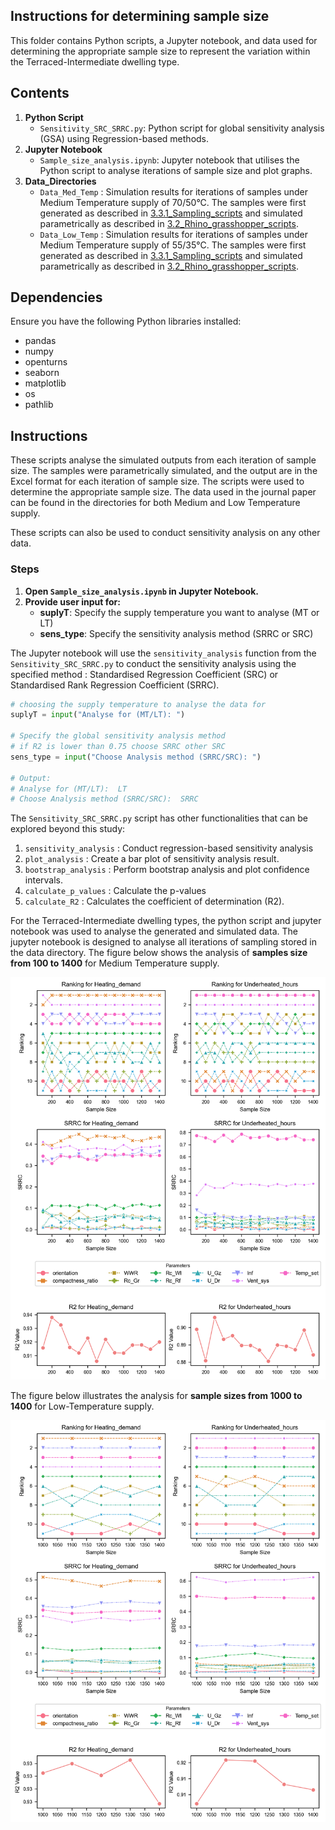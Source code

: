 ## Instructions for determining sample size

This folder contains Python scripts, a Jupyter notebook, and data used for determining the appropriate sample size 
to represent the variation within the Terraced-Intermediate dwelling type.

## Contents

1. **Python Script**
   - `Sensitivity_SRC_SRRC.py`: Python script for global sensitivity analysis (GSA) using Regression-based methods.
2. **Jupyter Notebook**
   - `Sample_size_analysis.ipynb`: Jupyter notebook that utilises the Python script to analyse iterations of sample size and plot graphs.
3. **Data_Directories**
   - `Data_Med_Temp` : Simulation results for iterations of samples under Medium Temperature supply of 70/50&deg;C. The samples were first generated as described in [3.3.1_Sampling_scripts](https://github.com/pwahi/LTH_readiness_Dutchhomes/tree/main/Terraced_intermediate/3.3.1_Sampling_scripts) and simulated parametrically as described in [3.2_Rhino_grasshopper_scripts](https://github.com/pwahi/LTH_readiness_Dutchhomes/tree/main/Terraced_intermediate/3.2_Rhino_grashopper_scripts).
   - `Data_Low_Temp` : Simulation results for iterations of samples under Medium Temperature supply of 55/35&deg;C. The samples were first generated as described in [3.3.1_Sampling_scripts](https://github.com/pwahi/LTH_readiness_Dutchhomes/tree/main/Terraced_intermediate/3.3.1_Sampling_scripts) and simulated parametrically as described in [3.2_Rhino_grasshopper_scripts](https://github.com/pwahi/LTH_readiness_Dutchhomes/tree/main/Terraced_intermediate/3.2_Rhino_grashopper_scripts).

## Dependencies

Ensure you have the following Python libraries installed:

- pandas
- numpy
- openturns
- seaborn
- matplotlib
- os
- pathlib

## Instructions

These scripts analyse the simulated outputs from each iteration of sample size. 
The samples were parametrically simulated, and the output are in the Excel format for each iteration of sample size.
The scripts were used to determine the appropriate sample size. The data used in the journal paper can be found in the directories for both Medium and Low Temperature supply. 

These scripts can also be used to conduct sensitivity analysis on any other data. 

### Steps

1. **Open `Sample_size_analysis.ipynb` in Jupyter Notebook.**
2. **Provide user input for:**
   - **suplyT**: Specify the supply temperature you want to analyse (MT or LT)
   - **sens_type**: Specify the sensitivity analysis method (SRRC or SRC)

The Jupyter notebook will use the `sensitivity_analysis` function from the `Sensitivity_SRC_SRRC.py` to conduct the sensitivity analysis using the specified method :
Standardised Regression Coefficient (SRC) or Standardised Rank Regression Coefficient (SRRC). 

```python
# choosing the supply temperature to analyse the data for
suplyT = input("Analyse for (MT/LT): ")

# Specify the global sensitivity analysis method
# if R2 is lower than 0.75 choose SRRC other SRC
sens_type = input("Choose Analysis method (SRRC/SRC): ")

# Output: 
# Analyse for (MT/LT):  LT
# Choose Analysis method (SRRC/SRC):  SRRC
```
The `Sensitivity_SRC_SRRC.py` script has other functionalities that can be explored beyond this study: 
1. `sensitivity_analysis` : Conduct regression-based sensitivity analysis
2. `plot_analysis` : Create a bar plot of sensitivity analysis result. 
3. `bootstrap_analysis` : Perform bootstrap analysis and plot confidence intervals.
4. `calculate_p_values` : Calculate the p-values
5. `calculate_R2` : Calculates the coefficient of determination (R2).

For the Terraced-Intermediate dwelling types, the python script and jupyter notebook was used to analyse the generated and simulated data. 
The jupyter notebook is designed to analyse all iterations of sampling stored in the data directory. 
The figure below shows the analysis of **samples size from 100 to 1400** for Medium Temperature supply.

![TerrInt_house_MT_sample_size](Assets/appro_size_terrint_MT.png)

The figure below illustrates the analysis for **sample sizes from 1000 to 1400** for Low-Temperature supply. 

![Sampled_visualisation](Assets/appro_size_terrint_LT.png)
